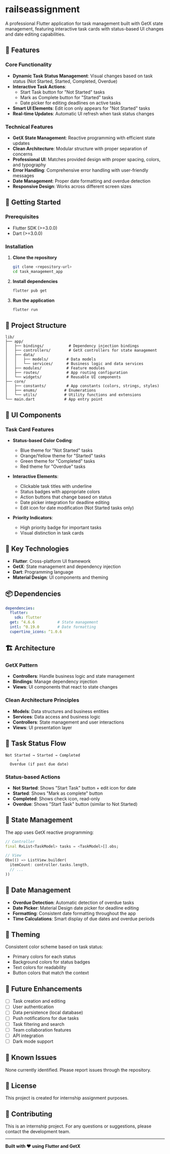 # railseassignment

A professional Flutter application for task management built with GetX state management, featuring interactive task cards with status-based UI changes and date editing capabilities.

## 📱 Features

### Core Functionality
- **Dynamic Task Status Management**: Visual changes based on task status (Not Started, Started, Completed, Overdue)
- **Interactive Task Actions**: 
  - Start Task button for "Not Started" tasks
  - Mark as Complete button for "Started" tasks
  - Date picker for editing deadlines on active tasks
- **Smart UI Elements**: Edit icon only appears for "Not Started" tasks
- **Real-time Updates**: Automatic UI refresh when task status changes

### Technical Features
- **GetX State Management**: Reactive programming with efficient state updates
- **Clean Architecture**: Modular structure with proper separation of concerns
- **Professional UI**: Matches provided design with proper spacing, colors, and typography
- **Error Handling**: Comprehensive error handling with user-friendly messages
- **Date Management**: Proper date formatting and overdue detection
- **Responsive Design**: Works across different screen sizes

## 🚀 Getting Started

### Prerequisites
- Flutter SDK (>=3.0.0)
- Dart (>=3.0.0)

### Installation

1. **Clone the repository**
   ```bash
   git clone <repository-url>
   cd task_management_app
   ```

2. **Install dependencies**
   ```bash
   flutter pub get
   ```

3. **Run the application**
   ```bash
   flutter run
   ```

## 📁 Project Structure

```
lib/
├── app/
│   ├── bindings/           # Dependency injection bindings
│   ├── controllers/        # GetX controllers for state management
│   ├── data/
│   │   ├── models/        # Data models
│   │   └── services/      # Business logic and data services
│   ├── modules/           # Feature modules
│   ├── routes/            # App routing configuration
│   └── widgets/           # Reusable UI components
├── core/
│   ├── constants/         # App constants (colors, strings, styles)
│   ├── enums/            # Enumerations
│   └── utils/            # Utility functions and extensions
└── main.dart             # App entry point
```

## 🎨 UI Components

### Task Card Features
- **Status-based Color Coding**:
  - Blue theme for "Not Started" tasks
  - Orange/Yellow theme for "Started" tasks  
  - Green theme for "Completed" tasks
  - Red theme for "Overdue" tasks

- **Interactive Elements**:
  - Clickable task titles with underline
  - Status badges with appropriate colors
  - Action buttons that change based on status
  - Date picker integration for deadline editing
  - Edit icon for date modification (Not Started tasks only)

- **Priority Indicators**:
  - High priority badge for important tasks
  - Visual distinction in task cards

## 🔧 Key Technologies

- **Flutter**: Cross-platform UI framework
- **GetX**: State management and dependency injection
- **Dart**: Programming language
- **Material Design**: UI components and theming

## 📦 Dependencies

```yaml
dependencies:
  flutter:
    sdk: flutter
  get: ^4.6.6          # State management
  intl: ^0.19.0        # Date formatting
  cupertino_icons: ^1.0.6
```

## 🏗️ Architecture

### GetX Pattern
- **Controllers**: Handle business logic and state management
- **Bindings**: Manage dependency injection
- **Views**: UI components that react to state changes

### Clean Architecture Principles
- **Models**: Data structures and business entities
- **Services**: Data access and business logic
- **Controllers**: State management and user interactions
- **Views**: UI presentation layer

## 🎯 Task Status Flow

```
Not Started → Started → Completed
     ↓
  Overdue (if past due date)
```

### Status-based Actions
- **Not Started**: Shows "Start Task" button + edit icon for date
- **Started**: Shows "Mark as complete" button
- **Completed**: Shows check icon, read-only
- **Overdue**: Shows "Start Task" button (similar to Not Started)

## 🔄 State Management

The app uses GetX reactive programming:

```dart
// Controller
final RxList<TaskModel> tasks = <TaskModel>[].obs;

// View
Obx(() => ListView.builder(
  itemCount: controller.tasks.length,
  // ...
))
```

## 📅 Date Management

- **Overdue Detection**: Automatic detection of overdue tasks
- **Date Picker**: Material Design date picker for deadline editing
- **Formatting**: Consistent date formatting throughout the app
- **Time Calculations**: Smart display of due dates and overdue periods

## 🎨 Theming

Consistent color scheme based on task status:
- Primary colors for each status
- Background colors for status badges
- Text colors for readability
- Button colors that match the context

## 🚀 Future Enhancements

- [ ] Task creation and editing
- [ ] User authentication
- [ ] Data persistence (local database)
- [ ] Push notifications for due tasks
- [ ] Task filtering and search
- [ ] Team collaboration features
- [ ] API integration
- [ ] Dark mode support

## 🐛 Known Issues

None currently identified. Please report issues through the repository.

## 📄 License

This project is created for internship assignment purposes.

## 👥 Contributing

This is an internship project. For any questions or suggestions, please contact the development team.

---

**Built with ❤️ using Flutter and GetX**